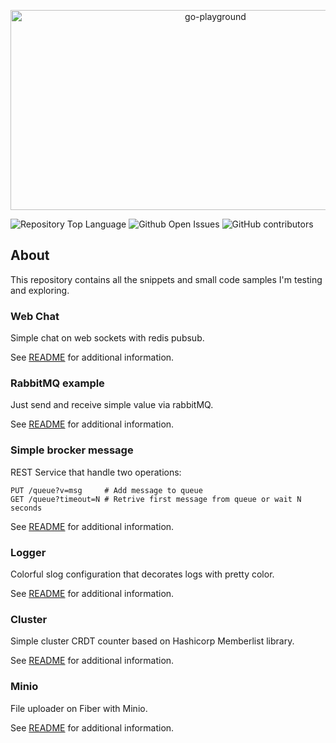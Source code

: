 <p align="center">
  <img src="https://socialify.git.ci/mortum5/go-playground/image?description=1&descriptionEditable=&font=Inter&issues=1&language=1&name=1&owner=1&pattern=Signal&pulls=1&stargazers=1&theme=Light"     alt="go-playground" width="640" height="320" />
</p>

![Repository Top Language](https://img.shields.io/github/languages/top/mortum5/go-playground)
![Github Open Issues](https://img.shields.io/github/issues/mortum5/go-playground)
![GitHub contributors](https://img.shields.io/github/contributors/mortum5/go-playground)

## About

This repository contains all the snippets and small code samples I'm testing and exploring.

### Web Chat

Simple chat on web sockets with redis pubsub.

See [README](webchat/README.md) for additional information.

### RabbitMQ example

Just send and receive simple value via rabbitMQ. 

See [README](rabbitmq/README.md) for additional information.

### Simple brocker message

REST Service that handle two operations:

```
PUT /queue?v=msg     # Add message to queue
GET /queue?timeout=N # Retrive first message from queue or wait N seconds
```

See [README](message-broker/README.md) for additional information.

### Logger

Colorful slog configuration that decorates logs with pretty color.

See [README](logger/README.md) for additional information.

### Cluster

Simple cluster CRDT counter based on Hashicorp Memberlist library.

See [README](cluster/README.md) for additional information.

### Minio

File uploader on Fiber with Minio.

See [README](minio/README.md) for additional information.